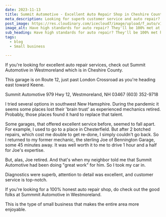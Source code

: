 ```yaml
---
date: 2023-11-13
title: Summit Automotive - Excellent Auto Repair Shop in Cheshire County
meta_description: Looking for superb customer service and auto repair? We highly recommend Summit Automotive in Westmoreland
post_image: https://res.cloudinary.com/icecloud7/image/upload/f_auto/v1699893401/ruralnh/car-engine_btpvkx.avif
image_alt: Have high standards for auto repair? They'll be 100% met at Summit Automotive.
sub_heading: Have high standards for auto repair? They'll be 100% met here.
tags:
  - blog
  - Small business

---
```


If you're looking for excellent auto repair services, check out Summit Automotive in Westmoreland which is in Cheshire County. 

This garage is on Route 12, just past London Crossroad as you're heading east toward Keene. 

Summit Automotive
979 Hwy 12, Westmoreland, NH 03467
(603) 352-9718

I tried several options in southwest New Hamsphire. During the pandemic it seems some places lost their 'brain trust' as experienced mechanics retired. Probably, those places found it hard to replace that talent. 

Some garages, that offered excellent service before, seemed to fall apart. For example, I used to go to a place in Chesterfield. But after 2 botched repairs, which cost me double to get re-done, I simply couldn't go back. So I returned to my former mechanic, the sterling Joe of Bennington Garage, some 45 minutes away. It was well worth it to me to drive 1 hour and a half for Joe's expertise.

But, alas, Joe retired. And that's when my neighbor told me that Summit Automotive had been doing "great work" for him. So I took my car in. 

Diagnostics were superb, attention to detail was excellent, and customer service is top-notch. 

If you're looking for a 100% honest auto repair shop, do check out the good folks at Summmit Automotive in Westmoreland. 

This is the type of small business that makes the entire area more enjoyable. 



